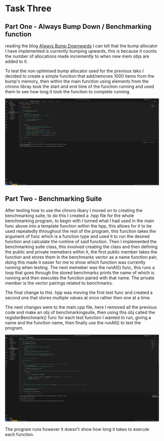 # Task Three

## Part One - Always Bump Down / Benchmarking function

reading the blog [Always Bump Downwards](https://fitzgeraldnick.com/2019/11/01/always-bump-downwards.html) I can tell that the bump allocator I have implemented is currently bumping upwards,
this is because it counts the number of allocations made incremently to when new mem objs are added to it.

To test the non optimised bump allocator used for the previous taks I decided to create a simple function that add/removes 1000 items from the bump's memory, then within the main function using elements from the chrono libray took
the start and end time of the function running and used them to see how long it took the function to complete running.

![Test Func](test_bench.png)

## Part Two - Benchmarking Suite

After testing how to use the chrono libary I moved on to creating the benchmarking suite, to do this I created a .hpp file for the whole benchmarking program, to begin with I turned what I had used in the main func above into
a template function within the hpp, this allows for it to be used repeatedly throughout the rest of the program, this function takes the argument of func which is a function type and used it to run the desired function and 
calculate the runtime of said function.
Then I implemented the benchmarking suite class, this involved creating the class and then defining the public and private memebers within it,
the first public member takes the function and stores them in the benchmarks vector as a name function pair, doing this made it easier for me to
show which function was currently running when testing. The next memeber was the runAll() func, this runs a loop that goes through
the stored benchmarks prints the name of which is running and then executes the function paired with that name. The private member is the 
vector pairings related to benchmarks.

The final change to this .hpp was moving the first test func and created a second one that stores multiple values at once rather then one at a time.

The next changes were to the main.cpp file, here I removed all the previous code and make an obj of benchmarkingsuite, then using this obj called
the registerBenchmark() func for each test function I wanted to run, giving a name and the function name, then finally use the runAll()
to test the program.

![Benchmarking Suite Test](suite.png)

The program runs however it doesn't show how long it takes to execute each function.